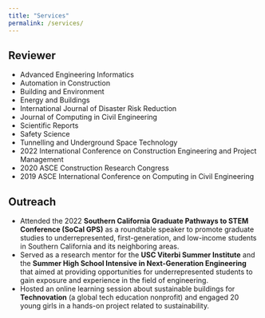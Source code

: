 ```yaml
---
title: "Services"
permalink: /services/
---
```



## Reviewer
- Advanced Engineering Informatics
- Automation in Construction
- Building and Environment
- Energy and Buildings
- International Journal of Disaster Risk Reduction
- Journal of Computing in Civil Engineering
- Scientific Reports
- Safety Science
- Tunnelling and Underground Space Technology
- 2022 International Conference on Construction Engineering and Project Management
- 2020 ASCE Construction Research Congress
- 2019 ASCE International Conference on Computing in Civil Engineering


## Outreach
- Attended the 2022 **Southern California Graduate Pathways to STEM Conference (SoCal GPS)** as a roundtable speaker to promote graduate studies to underrepresented, first-generation, and low-income students in Southern California and its neighboring areas.
- Served as a research mentor for the **USC Viterbi Summer Institute** and the **Summer High School Intensive in Next-Generation Engineering** that aimed at providing opportunities for underrepresented students to gain exposure and experience in the field of engineering.
- Hosted an online learning session about sustainable buildings for **Technovation** (a global tech education nonprofit) and engaged 20 young girls in a hands-on project related to sustainability.